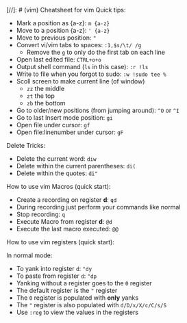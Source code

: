 [//]: # (vim) Cheatsheet for vim
Quick tips:

- Mark a position as {a-z}: `m {a-z}`
- Move to a position {a-z}: `' {a-z}`
- Move to previous position: `"`
- Convert vi/vim tabs to spaces: `:1,$s/\t/ /g`
    - Remove the `g` to only do the first tab on each line
- Open last edited file: `CTRL+o+o`
- Output shell command (`ls` in this case): `:r !ls`
- Write to file when you forgot to sudo: `:w !sudo tee %`
- Scoll screen to make current line (of window)
    - `zz` the middle
    - `zt` the top
    - `zb` the bottom
- Go to older/new positions (from jumping around): `^O` or `^I`
- Go to last Insert mode position: `gi`
- Open file under cursor: `gf`
- Open file:linenumber under cursor: `gF`

Delete Tricks:

- Delete the current word: `diw`
- Delete within the current parentheses: `di(`
- Delete within the quotes: `di"`

How to use vim Macros (quick start):

- Create a recording on register **d**: `qd`
- During recording just perform your commands like normal
- Stop recording: `q`
- Execute Macro from register **d**: `@d`
- Execute the last macro executed: `@@`

How to use vim registers (quick start):

In normal mode:

- To yank into register `d`: `"dy`
- To paste from register `d`: `"dp`
- Yanking without a register goes to the `0` register
- The default register is the `"` register
- The `0` register is populated with **only** yanks
- The `"` register is also populated with `d/D/x/X/c/C/s/S`
- Use `:reg` to view the values in the registers
